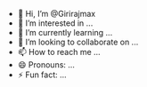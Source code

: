 - 👋 Hi, I’m @Girirajmax
- 👀 I’m interested in ...
- 🌱 I’m currently learning ...
- 💞️ I’m looking to collaborate on ...
- 📫 How to reach me ...
- 😄 Pronouns: ...
- ⚡ Fun fact: ...

<!---
Girirajmax/Girirajmax is a ✨ special ✨ repository because its `README.md` (this file) appears on your GitHub profile.
You can click the Preview link to take a look at your changes.
--->
